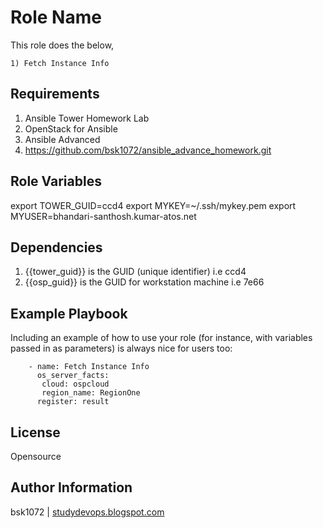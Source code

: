 Role Name
=========

This role does the below,
   
    1) Fetch Instance Info
    

Requirements
------------

  1) Ansible Tower Homework Lab
  2) OpenStack for Ansible
  3) Ansible Advanced
  4) https://github.com/bsk1072/ansible_advance_homework.git

Role Variables
--------------

export TOWER_GUID=ccd4
export MYKEY=~/.ssh/mykey.pem
export MYUSER=bhandari-santhosh.kumar-atos.net

Dependencies
------------

  1) {{tower_guid}} is the GUID (unique identifier) i.e ccd4
  2) {{osp_guid}} is the GUID for workstation machine i.e 7e66

Example Playbook
----------------

Including an example of how to use your role (for instance, with variables passed in as parameters) is always nice for users too:

        - name: Fetch Instance Info
          os_server_facts:
           cloud: ospcloud
           region_name: RegionOne
          register: result

License
-------

Opensource

Author Information
------------------

bsk1072 | [studydevops.blogspot.com](http://studydevops.blogspot.com/)
